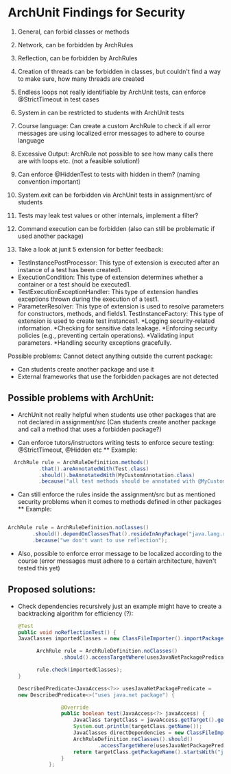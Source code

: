 # ArchUnit Findings for Security

1. General, can forbid classes or methods
2. Network, can be forbidden by ArchRules
3. Reflection, can be forbidden by ArchRules
4. Creation of threads can be forbidden in classes, but couldn't find a
   way to make sure, how many threads are created
5. Endless loops not really identifiable by ArchUnit tests, can enforce
   @StrictTimeout in test cases
6. System.in can be restricted to students with ArchUnit tests
7. Course language: Can create a custom ArchRule to check if all error
   messages are using localized error messages to adhere to course language
8. Excessive Output: ArchRule not possible to see how many calls there
   are with loops etc. (not a feasible solution!)
9. Can enforce @HiddenTest to tests with hidden in them? (naming convention important)
10. System.exit can be forbidden via ArchUnit tests in assignment/src of students
11. Tests may leak test values or other internals, implement a filter?
12. Command execution can be forbidden (also can still be problematic if used another package)

13. Take a look at junit 5 extension for better feedback:

* TestInstancePostProcessor: This type of extension is executed after an instance of a test has been created1.
* ExecutionCondition: This type of extension determines whether a container or a test should be executed1.
* TestExecutionExceptionHandler: This type of extension handles exceptions thrown during the execution of a test1.
* ParameterResolver: This type of extension is used to resolve parameters for constructors, methods, and fields1.
  TestInstanceFactory: This type of extension is used to create test instances1.
  *Logging security-related information.
  *Checking for sensitive data leakage.
  *Enforcing security policies (e.g., preventing certain operations).
  *Validating input parameters.
  *Handling security exceptions gracefully.

Possible problems: Cannot detect anything outside the current package:

* Can students create another package and use it
* External frameworks that use the forbidden packages are not detected

## Possible problems with ArchUnit:

* ArchUnit not really helpful when students use other packages that are not declared in assignment/src (Can students
  create another package and call a method that uses a forbidden package?)

* Can enforce tutors/instructors writing tests to enforce secure testing: @StrictTimeout, @Hidden etc
  ** Example:

```java
  ArchRule rule = ArchRuleDefinition.methods()
          .that().areAnnotatedWith(Test.class)
          .should().beAnnotatedWith(MyCustomAnnotation.class)
          .because("all test methods should be annotated with @MyCustomAnnotation");
  ```

* Can still enforce the rules inside the assignment/src but as mentioned security problems when it comes to methods
  defined in other packages
  ** Example:

```java

ArchRule rule = ArchRuleDefinition.noClasses()
        .should().dependOnClassesThat().resideInAnyPackage("java.lang.reflect..")
        .because("we don't want to use reflection");

```

* Also, possible to enforce error message to be localized according to the course (error messages must adhere to a
  certain architecture, haven't tested this yet)

## Proposed solutions:

* Check dependencies recursively just an example might have to create a backtracking algorithm for efficiency (?):
  ```java
  @Test
  public void noReflectionTest() {
  JavaClasses importedClasses = new ClassFileImporter().importPackages("org.sarps");

        ArchRule rule = ArchRuleDefinition.noClasses()
                .should().accessTargetWhere(usesJavaNetPackagePredicate);

        rule.check(importedClasses);
  }

  DescribedPredicate<JavaAccess<?>> usesJavaNetPackagePredicate =
  new DescribedPredicate<>("uses java.net package") {

                @Override
                public boolean test(JavaAccess<?> javaAccess) {
                    JavaClass targetClass = javaAccess.getTarget().getOwner();
                    System.out.println(targetClass.getName());
                    JavaClasses directDependencies = new ClassFileImporter().importPackages(targetClass.getPackageName());
                    ArchRuleDefinition.noClasses().should()
                            .accessTargetWhere(usesJavaNetPackagePredicate).check(directDependencies);
                    return targetClass.getPackageName().startsWith("java.net");
                }
            };
  ```